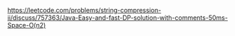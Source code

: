 https://leetcode.com/problems/string-compression-ii/discuss/757363/Java-Easy-and-fast-DP-solution-with-comments-50ms-Space-O(n2)